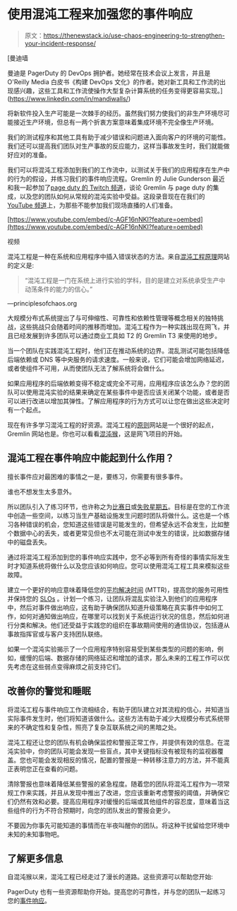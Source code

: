 # 使用混沌工程来加强您的事件响应

> 原文：<https://thenewstack.io/use-chaos-engineering-to-strengthen-your-incident-response/>

[](https://www.linkedin.com/in/mandiwalls/)

 [曼迪墙

曼迪是 PagerDuty 的 DevOps 拥护者。她经常在技术会议上发言，并且是 O'Reilly Media 白皮书《构建 DevOps 文化》的作者。她对新工具和工作流的出现感兴趣，这些工具和工作流使操作大型复杂计算系统的任务变得更容易实现。](https://www.linkedin.com/in/mandiwalls/) [](https://www.linkedin.com/in/mandiwalls/)

将新软件投入生产可能是一次棘手的经历。虽然我们努力使我们的非生产环境尽可能接近生产环境，但总有一两个折衷方案意味着集成环境不完全像生产环境。

我们的测试程序和其他工具有助于减少错误和问题进入面向客户的环境的可能性。我们还可以提高我们团队对生产事故的反应能力，这样当事故发生时，我们就能做好应对的准备。

我们可以将混沌工程添加到我们的工作流中，以测试关于我们的应用程序在生产中的行为的假设，并练习我们的事件响应流程。Gremlin 的 Julie Gunderson 最近和我一起参加了[page duty 的 Twitch 频道](https://twitch.tv/pagerduty)，谈论 Gremlin 与 page duty 的集成，以及您的团队如何从常规的混沌实验中受益。这段录音现在在我们的 [YouTube 频道](https://bit.ly/3lmFRFj)上，为那些不能参加我们现场直播的人们准备。

[https://www.youtube.com/embed/c-AGF16nNKI?feature=oembed](https://www.youtube.com/embed/c-AGF16nNKI?feature=oembed)

视频

混沌工程是一种在系统和应用程序中插入错误状态的方法。来自[混沌工程原理](https://principlesofchaos.org/)网站的定义是:

> “混沌工程是一门在系统上进行实验的学科，目的是建立对系统承受生产中动荡条件的能力的信心。”

—principlesofchaos.org

大规模分布式系统提出了与可伸缩性、可靠性和依赖性管理等概念相关的独特挑战，这些挑战只会随着时间的推移而增加。混沌工程作为一种实践出现在网飞，并且已经发展到许多团队可以通过商业工具如 T2 的 Gremlin T3 来使用的地步。

当一个团队在实践混沌工程时，他们正在推动系统的边界。混乱测试可能包括降低后端依赖或 DNS 等中央服务的请求速度。一般来说，它们可能会增加网络延迟，或者使组件不可用，从而使团队无法了解系统将会做什么。

如果应用程序的后端依赖变得不稳定或完全不可用，应用程序应该怎么办？您的团队可以使用混沌实验的结果来确定在某些事件中是否应该关闭某个功能，或者是否可以进行改进以增加其弹性。了解应用程序的行为方式可以让您在做出这些决定时有一个起点。

现在有许多学习混沌工程的好资源。混沌工程的[原则](https://principlesofchaos.org/)网站是一个很好的起点，Gremlin 网站也是。你也可以看看[混沌猴](https://netflix.github.io/chaosmonkey/)，这是网飞项目的开始。

## 混沌工程在事件响应中能起到什么作用？

擅长事件应对最困难的事情之一是，要练习，你需要有很多事件。

谁也不想发生太多意外。

所以团队引入了练习环节，也许称之为[比赛日](https://aws.amazon.com/gameday/)或[失败星期五](https://www.pagerduty.com/blog/failure-fridays-four-years/)。目标是在您的工作流中创造一些空间，以练习当生产基础设施发生问题时团队将做什么。这也是一个练习各种错误的机会，您知道这些错误是可能发生的，但希望永远不会发生，比如整个数据中心的丢失，或者更常见但也不太可能在测试中发生的错误，比如数据存储中的磁盘丢失。

通过将混沌工程添加到您的事件响应实践中，您不必等到所有奇怪的事情实际发生时才知道系统将做什么以及您应该如何响应。您可以使用混沌工程工具来模拟这些故障。

建立一个更好的响应意味着降低您的[平均解决时间](https://support.pagerduty.com/docs/glossary#mttr) (MTTR)，提高您的服务可用性并保持您的 [SLOs](https://www.pagerduty.com/resources/learn/what-is-slo-sla-sli/) 。计划一个练习，让团队将混乱实验注入到他们的应用程序中，然后对事件做出响应，这有助于确保团队知道升级策略在真实事件中如何工作，如何对通知做出响应，在哪里可以找到关于系统运行状况的信息，然后如何进行分类和解决。他们还受益于实践您的组织在事故期间使用的通信协议，包括遵从事故指挥官或与客户支持团队联络。

如果一个混沌实验揭示了一个应用程序特别容易受到某些类型的问题的影响，例如，缓慢的后端、数据存储的网络延迟和增加的请求，那么未来的工程工作可以优先考虑在这些弱点变得麻烦之前支持它们。

## 改善你的警觉和睡眠

将混沌工程与事件响应工作流相结合，有助于团队建立对其流程的信心，并知道当实际事件发生时，他们将知道该做什么。这些方法有助于减少大规模分布式系统带来的不确定性和复杂性，照亮了复杂互联系统之间的黑暗之处。

混沌工程还让您的团队有机会确保监控和警报正常工作，并提供有效的信息。在混沌实验中，你的团队可能会发现一些盲点，其中关键指标没有被现有的监视器覆盖。您也可能会发现相反的情况，配置的警报是一种转移注意力的方法，并不能真正表明您正在查看的问题。

清除警报也意味着降低某些警报的紧急程度。随着您的团队将混沌工程作为一项常规工作来实践，并且从发现中推出了改进，您应该重新考虑警报的阈值，并确保它们仍然有效和必要。提高应用程序对缓慢的后端或其他组件的容忍度，意味着当这些组件的行为不符合预期时，向您的团队发出的警报会更少。

不要因为你事先可能知道的事情而在半夜叫醒你的团队。将这种干扰留给您环境中未知的未知事物吧。

## 了解更多信息

自混沌猴以来，混沌工程已经走过了漫长的道路。这些资源可以帮助您开始:

PagerDuty 也有一些资源帮助你开始。提高您的可靠性，并与您的团队一起练习您的[事件响应](https://response.pagerduty.com/)。

<svg xmlns:xlink="http://www.w3.org/1999/xlink" viewBox="0 0 68 31" version="1.1"><title>Group</title> <desc>Created with Sketch.</desc></svg>